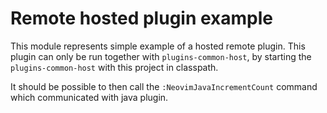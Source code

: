 # Remote hosted plugin example

This module represents simple example of a hosted remote plugin. This plugin can only be run together with `plugins-common-host`, by starting the `plugins-common-host` with this project in classpath.

It should be possible to then call the `:NeovimJavaIncrementCount` command which communicated with java plugin.

